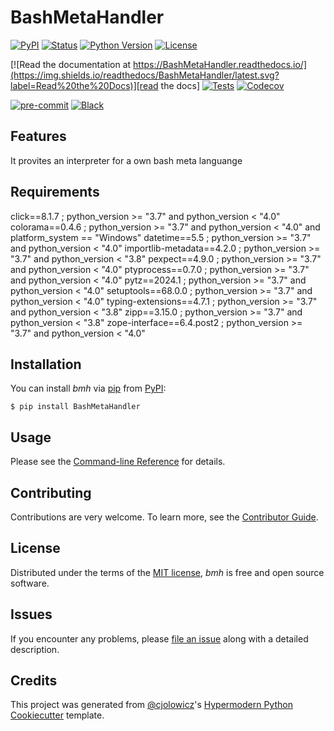# BashMetaHandler

[![PyPI](https://img.shields.io/pypi/v/BashMetaHandler.svg)][pypi_]
[![Status](https://img.shields.io/pypi/status/BashMetaHandler.svg)][status]
[![Python Version](https://img.shields.io/pypi/pyversions/BashMetaHandler)][python version]
[![License](https://img.shields.io/pypi/l/BashMetaHandler)][license]

[![Read the documentation at https://BashMetaHandler.readthedocs.io/](https://img.shields.io/readthedocs/BashMetaHandler/latest.svg?label=Read%20the%20Docs)][read the docs]
[![Tests](https://github.com/000AG000/BashMetaHandler/workflows/Tests/badge.svg)][tests]
[![Codecov](https://codecov.io/gh/000AG000/BashMetaHandler/branch/main/graph/badge.svg)][codecov]

[![pre-commit](https://img.shields.io/badge/pre--commit-enabled-brightgreen?logo=pre-commit&logoColor=white)][pre-commit]
[![Black](https://img.shields.io/badge/code%20style-black-000000.svg)][black]

[pypi_]: https://pypi.org/project/BashMetaHandler/
[status]: https://pypi.org/project/BashMetaHandler/
[python version]: https://pypi.org/project/BashMetaHandler
[read the docs]: https://BashMetaHandler.readthedocs.io/
[tests]: https://github.com/000AG000/BashMetaHandler/actions?workflow=Tests
[codecov]: https://app.codecov.io/gh/000AG000/BashMetaHandler
[pre-commit]: https://github.com/pre-commit/pre-commit
[black]: https://github.com/psf/black

## Features

It provites an interpreter for a own bash meta languange

## Requirements

click==8.1.7 ; python_version >= "3.7" and python_version < "4.0"
colorama==0.4.6 ; python_version >= "3.7" and python_version < "4.0" and platform_system == "Windows"
datetime==5.5 ; python_version >= "3.7" and python_version < "4.0"
importlib-metadata==4.2.0 ; python_version >= "3.7" and python_version < "3.8"
pexpect==4.9.0 ; python_version >= "3.7" and python_version < "4.0"
ptyprocess==0.7.0 ; python_version >= "3.7" and python_version < "4.0"
pytz==2024.1 ; python_version >= "3.7" and python_version < "4.0"
setuptools==68.0.0 ; python_version >= "3.7" and python_version < "4.0"
typing-extensions==4.7.1 ; python_version >= "3.7" and python_version < "3.8"
zipp==3.15.0 ; python_version >= "3.7" and python_version < "3.8"
zope-interface==6.4.post2 ; python_version >= "3.7" and python_version < "4.0"


## Installation

You can install _bmh_ via [pip] from [PyPI]:

```console
$ pip install BashMetaHandler
```

## Usage

Please see the [Command-line Reference] for details.

## Contributing

Contributions are very welcome.
To learn more, see the [Contributor Guide].

## License

Distributed under the terms of the [MIT license][license],
_bmh_ is free and open source software.

## Issues

If you encounter any problems,
please [file an issue] along with a detailed description.

## Credits

This project was generated from [@cjolowicz]'s [Hypermodern Python Cookiecutter] template.

[@cjolowicz]: https://github.com/cjolowicz
[pypi]: https://pypi.org/
[hypermodern python cookiecutter]: https://github.com/cjolowicz/cookiecutter-hypermodern-python
[file an issue]: https://github.com/000AG000/BashMetaHandler/issues
[pip]: https://pip.pypa.io/

<!-- github-only -->

[license]: https://github.com/000AG000/BashMetaHandler/blob/main/LICENSE
[contributor guide]: https://github.com/000AG000/BashMetaHandler/blob/main/CONTRIBUTING.md
[command-line reference]: https://BashMetaHandler.readthedocs.io/en/latest/usage.html
